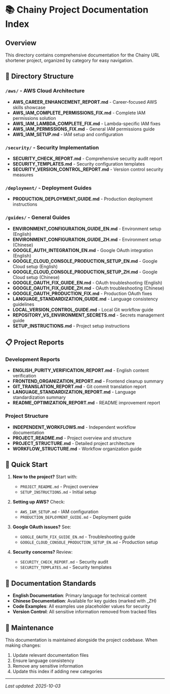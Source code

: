 # 📚 Chainy Project Documentation Index

## Overview
This directory contains comprehensive documentation for the Chainy URL shortener project, organized by category for easy navigation.

## 📁 Directory Structure

### `/aws/` - AWS Cloud Architecture
- **AWS_CAREER_ENHANCEMENT_REPORT.md** - Career-focused AWS skills showcase
- **AWS_IAM_COMPLETE_PERMISSIONS_FIX.md** - Complete IAM permissions solution
- **AWS_IAM_LAMBDA_COMPLETE_FIX.md** - Lambda-specific IAM fixes
- **AWS_IAM_PERMISSIONS_FIX.md** - General IAM permissions guide
- **AWS_IAM_SETUP.md** - IAM setup and configuration

### `/security/` - Security Implementation
- **SECURITY_CHECK_REPORT.md** - Comprehensive security audit report
- **SECURITY_TEMPLATES.md** - Security configuration templates
- **SECURITY_VERSION_CONTROL_REPORT.md** - Version control security measures

### `/deployment/` - Deployment Guides
- **PRODUCTION_DEPLOYMENT_GUIDE.md** - Production deployment instructions

### `/guides/` - General Guides
- **ENVIRONMENT_CONFIGURATION_GUIDE_EN.md** - Environment setup (English)
- **ENVIRONMENT_CONFIGURATION_GUIDE_ZH.md** - Environment setup (Chinese)
- **GOOGLE_AUTH_INTEGRATION_EN.md** - Google OAuth integration (English)
- **GOOGLE_CLOUD_CONSOLE_PRODUCTION_SETUP_EN.md** - Google Cloud setup (English)
- **GOOGLE_CLOUD_CONSOLE_PRODUCTION_SETUP_ZH.md** - Google Cloud setup (Chinese)
- **GOOGLE_OAUTH_FIX_GUIDE_EN.md** - OAuth troubleshooting (English)
- **GOOGLE_OAUTH_FIX_GUIDE_ZH.md** - OAuth troubleshooting (Chinese)
- **GOOGLE_OAUTH_PRODUCTION_FIX.md** - Production OAuth fixes
- **LANGUAGE_STANDARDIZATION_GUIDE.md** - Language consistency guidelines
- **LOCAL_VERSION_CONTROL_GUIDE.md** - Local Git workflow guide
- **REPOSITORY_VS_ENVIRONMENT_SECRETS.md** - Secrets management guide
- **SETUP_INSTRUCTIONS.md** - Project setup instructions

## 📋 Project Reports

### Development Reports
- **ENGLISH_PURITY_VERIFICATION_REPORT.md** - English content verification
- **FRONTEND_ORGANIZATION_REPORT.md** - Frontend cleanup summary
- **GIT_TRANSLATION_REPORT.md** - Git commit translation report
- **LANGUAGE_STANDARDIZATION_REPORT.md** - Language standardization summary
- **README_OPTIMIZATION_REPORT.md** - README improvement report

### Project Structure
- **INDEPENDENT_WORKFLOWS.md** - Independent workflow documentation
- **PROJECT_README.md** - Project overview and structure
- **PROJECT_STRUCTURE.md** - Detailed project architecture
- **WORKFLOW_STRUCTURE.md** - Workflow organization guide

## 🚀 Quick Start

1. **New to the project?** Start with:
   - `PROJECT_README.md` - Project overview
   - `SETUP_INSTRUCTIONS.md` - Initial setup

2. **Setting up AWS?** Check:
   - `AWS_IAM_SETUP.md` - IAM configuration
   - `PRODUCTION_DEPLOYMENT_GUIDE.md` - Deployment guide

3. **Google OAuth issues?** See:
   - `GOOGLE_OAUTH_FIX_GUIDE_EN.md` - Troubleshooting guide
   - `GOOGLE_CLOUD_CONSOLE_PRODUCTION_SETUP_EN.md` - Production setup

4. **Security concerns?** Review:
   - `SECURITY_CHECK_REPORT.md` - Security audit
   - `SECURITY_TEMPLATES.md` - Security templates

## 📖 Documentation Standards

- **English Documentation**: Primary language for technical content
- **Chinese Documentation**: Available for key guides (marked with _ZH)
- **Code Examples**: All examples use placeholder values for security
- **Version Control**: All sensitive information removed from tracked files

## 🔄 Maintenance

This documentation is maintained alongside the project codebase. When making changes:

1. Update relevant documentation files
2. Ensure language consistency
3. Remove any sensitive information
4. Update this index if adding new categories

---

*Last updated: 2025-10-03*
